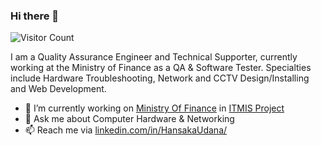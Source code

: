 ### Hi there 👋

![Visitor Count](https://profile-counter.glitch.me/{HansakaUdana}/count.svg)

I am a Quality Assurance Engineer and Technical Supporter, currently working at the Ministry of Finance as a QA & Software Tester. Specialties include Hardware Troubleshooting, Network and CCTV Design/Installing and Web Development.

- 🔭 I’m currently working on [Ministry Of Finance](https://www.treasury.gov.lk/) in [ITMIS Project](https://oldportal.treasury.gov.lk/web/guest/itmis-survey)
- 💬 Ask me about Computer Hardware & Networking
- 📫 Reach me via [linkedin.com/in/HansakaUdana/](https://www.linkedin.com/in/hansaka-udana/)

